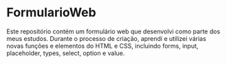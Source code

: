 # FormularioWeb
Este repositório contém um formulário web que desenvolvi como parte dos meus estudos. Durante o processo de criação, aprendi e utilizei várias novas funções e elementos do HTML e CSS, incluindo forms, input, placeholder, types, select, option e value.
